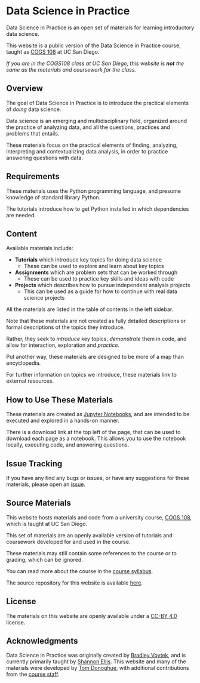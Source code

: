 # Data Science in Practice

Data Science in Practice is an open set of materials for learning introductory data science.

This website is a public version of the Data Science in Practice course, taught as
[COGS 108](https://github.com/COGS108/)
at UC San Diego.

_If you are in the COGS108 class at UC San Diego, this website is **not** the same as the materials and coursework for the class._

## Overview

The goal of Data Science in Practice is to introduce the practical elements of _doing_ data science.

Data science is an emerging and multidisciplinary field, organized around the practice of analyzing data, and all the questions, practices and problems that entails.

These materials focus on the practical elements of finding, analyzing, interpreting and contextualizing data analysis, in order to practice answering questions with data.

## Requirements

These materials uses the Python programming language, and presume knowledge of standard library Python.

The tutorials introduce how to get Python installed in which dependencies are needed.

## Content

Available materials include:

- **Tutorials** which introduce key topics for doing data science
    - These can be used to explore and learn about key topics
- **Assignments** which are problem sets that can be worked through
    - These can be used to practice key skills and ideas with code
- **Projects** which describes how to pursue independent analysis projects
    - This can be used as a guide for how to continue with real data science projects

All the materials are listed in the table of contents in the left sidebar.

Note that these materials are not created as fully detailed descriptions or formal descriptions of the topics they introduce.

Rather, they seek to _introduce_ key topics, _demonstrate_ them in code, and allow for interaction, exploration and _practice_.

Put another way, these materials are designed to be more of a map than encyclopedia.

For further information on topics we introduce, these materials link to external resources.

## How to Use These Materials

These materials are created as [Jupyter Notebooks](https://jupyter.org), and are intended to be executed and explored in a hands-on manner.

There is a download link at the top left of the page, that can be used to download each page as a notebook. This allows you to use the notebook locally, executing code, and answering questions.

## Issue Tracking

If you have any find any bugs or issues, or have any suggestions for these materials, please open an
[issue](https://github.com/DataScienceInPractice/Site/issues).

## Source Materials

This website hosts materials and code from a university course,
[COGS 108](https://github.com/COGS108/),
which is taught at UC San Diego.

This set of materials are an openly available version of tutorials and coursework developed for and used in the course.

These materials may still contain some references to the course or to grading, which can be ignored.

You can read more about the course in the
[course syllabus](https://github.com/COGS108/Overview/blob/master/COGS108-Syllabus.pdf).

The source repository for this website is available [here](https://github.com/DataScienceInPractice/Site).

## License

The materials on this website are openly available under a
[CC-BY 4.0](https://creativecommons.org/licenses/by/4.0/) license.

## Acknowledgments

Data Science in Practice was originally created by
[Bradley Voytek](https://voyteklab.com/), and is currently primarily taught by
[Shannon Ellis](http://www.shanellis.com/).
This website and many of the materials were developed by
[Tom Donoghue](https://tomdonoghue.github.io/), with additional contributions from the
[course staff](https://github.com/COGS108/Overview/blob/master/CONTRIBUTORS.md).

